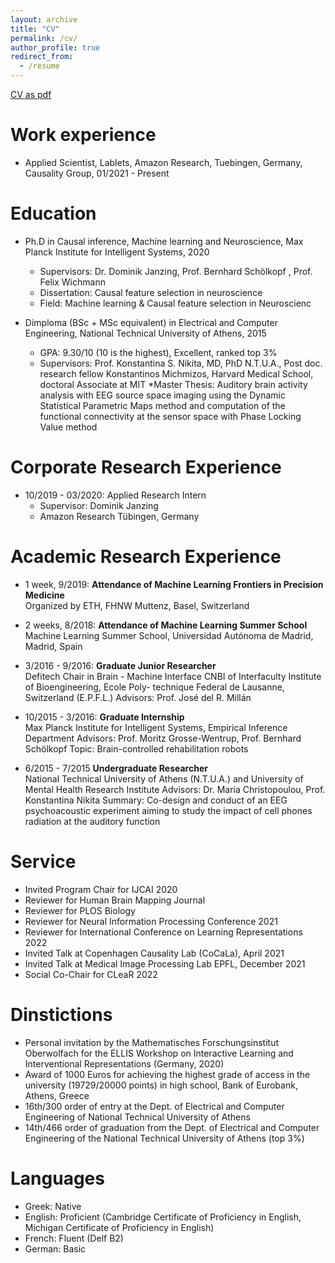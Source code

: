 ```yaml
---
layout: archive
title: "CV"
permalink: /cv/
author_profile: true
redirect_from:
  - /resume
---
```

[CV as pdf](/assets/Atalanti_Mastakouri_CV.pdf)<br/>

Work experience
======
* Applied Scientist, Lablets, Amazon Research, Tuebingen, Germany, Causality Group, 01/2021 - Present

Education
======
* Ph.D in Causal inference, Machine learning and Neuroscience, Max Planck Institute for Intelligent Systems, 2020
    * Supervisors: Dr. Dominik Janzing, Prof. Bernhard Schölkopf , Prof. Felix Wichmann
    * Dissertation: Causal feature selection in neuroscience
    * Field: Machine learning & Causal feature selection in Neuroscienc

* Dimploma (BSc + MSc equivalent) in Electrical and Computer Engineering, National Technical University of Athens, 2015
    * GPA: 9.30/10 (10 is the highest), Excellent, ranked top 3%
    * Supervisors: Prof. Konstantina S. Nikita, MD, PhD N.T.U.A., Post doc. research fellow Konstantinos
Michmizos, Harvard Medical School, doctoral Associate at MIT
    *Master Thesis: Auditory brain activity analysis with EEG source space imaging using the Dynamic
Statistical Parametric Maps method and computation of the functional connectivity at the sensor space
with Phase Locking Value method

Corporate Research Experience
======
* 10/2019 - 03/2020: Applied Research Intern
    * Supervisor: Dominik Janzing
    * Amazon Research Tübingen, Germany

Academic Research Experience
======
* 1 week, 9/2019: **Attendance of Machine Learning Frontiers in Precision Medicine**  
Organized by ETH, FHNW Muttenz, Basel, Switzerland

* 2 weeks, 8/2018: **Attendance of Machine Learning Summer School**  
Machine Learning Summer School, Universidad Autónoma de Madrid, Madrid, Spain

* 3/2016 - 9/2016: **Graduate Junior Researcher**  
Defitech Chair in Brain - Machine Interface CNBI of Interfaculty Institute of Bioengineering, Ecole Poly-
technique Federal de Lausanne, Switzerland (E.P.F.L.)
Advisors: Prof. José del R. Millán

* 10/2015 - 3/2016: **Graduate Internship**  
Max Planck Institute for Intelligent Systems, Empirical Inference Department
Advisors: Prof. Moritz Grosse-Wentrup, Prof. Bernhard Schölkopf
Topic: Brain-controlled rehabilitation robots

* 6/2015 - 7/2015 **Undergraduate Researcher**  
National Technical University of Athens (N.T.U.A.) and University of Mental Health Research Institute
Advisors: Dr. Maria Christopoulou, Prof. Konstantina Nikita
Summary: Co-design and conduct of an EEG psychoacoustic experiment aiming to study the impact of
cell phones radiation at the auditory function

Service
======
* Invited Program Chair for IJCAI 2020
* Reviewer for Human Brain Mapping Journal
* Reviewer for PLOS Biology
* Reviewer for Neural Information Processing Conference 2021
* Reviewer for International Conference on Learning Representations 2022
* Invited Talk at Copenhagen Causality Lab (CoCaLa), April 2021
* Invited Talk at Medical Image Processing Lab EPFL, December 2021
* Social Co-Chair for CLeaR 2022

Dinstictions
======
* Personal invitation by the Mathematisches Forschungsinstitut Oberwolfach for the ELLIS Workshop on Interactive Learning and Interventional Representations (Germany, 2020)  
* Award of 1000 Euros for achieving the highest grade of access in the university (19729/20000 points) in high school, Bank of Eurobank, Athens, Greece  
* 16th/300 order of entry at the Dept. of Electrical and Computer Engineering of National Technical University of Athens  
* 14th/466 order of graduation from the Dept. of Electrical and Computer Engineering of the National Technical University of Athens (top 3%)

Languages
======
* Greek: Native
* English: Proficient (Cambridge Certificate of Proficiency in English, Michigan Certificate of Proficiency in English)  
* French: Fluent (Delf B2)  
* German: Basic  
